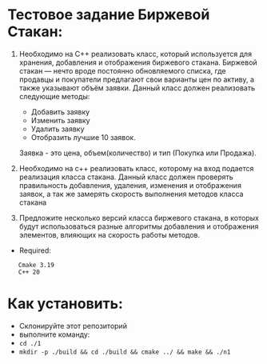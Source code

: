 # Тестовое задание Биржевой Стакан:

1. Необходимо на C++ реализовать класс, который используется для хранения, добавления
   и отображения биржевого стакана.
   Биржевой стакан — нечто вроде постоянно обновляемого списка, где продавцы и
   покупатели предлагают свои варианты цен по активу, а также указывают объём заявки.
   Данный класс должен реализовать следующие методы:
    - Добавить заявку
    - Изменить заявку
    - Удалить заявку
    - Отобразить лучшие 10 заявок.

   Заявка - это цена, объем(количество) и тип (Покупка или Продажа).

2. Необходимо на с++ реализовать класс, которому на вход подается реализация класса
   стакана. Данный класс должен проверять правильность добавления, удаления, изменения
   и отображения заявок, а так же замерять скорость выполнения методов класса стакана
3. Предложите несколько версий класса биржевого стакана, в которых будут
   использоваться разные алгоритмы добавления и отображения элементов, влияющих на
   скорость работы методов.

- Required:

```
   Cmake 3.19
   C++ 20
```

# Как установить:

- Склонируйте этот репозиторий
- выполните команду:
- `cd ./1`
- `mkdir -p ./build && cd ./build && cmake ../ && make && ./n1`

